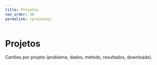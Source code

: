 ```yaml
---
title: Projetos
nav_order: 30
permalink: /projetos/
---
```


# Projetos
Cartões por projeto (problema, dados, método, resultados, downloads).
